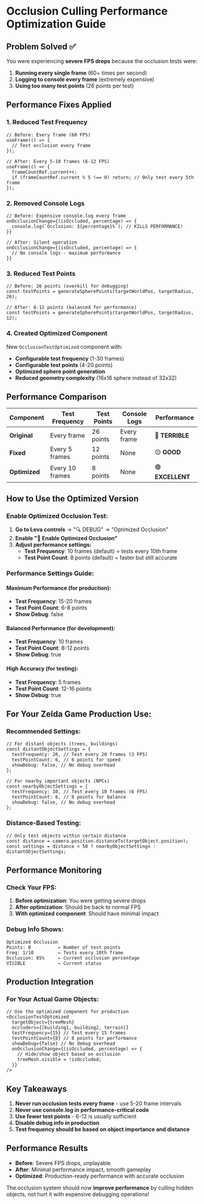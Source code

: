 # Occlusion Culling Performance Optimization Guide

## Problem Solved ✅

You were experiencing **severe FPS drops** because the occlusion tests were:

1. **Running every single frame** (60+ times per second)
2. **Logging to console every frame** (extremely expensive)
3. **Using too many test points** (26 points per test)

## Performance Fixes Applied

### 1. **Reduced Test Frequency**

```tsx
// Before: Every frame (60 FPS)
useFrame(() => {
  // Test occlusion every frame
});

// After: Every 5-10 frames (6-12 FPS)
useFrame(() => {
  frameCountRef.current++;
  if (frameCountRef.current % 5 !== 0) return; // Only test every 5th frame
});
```

### 2. **Removed Console Logs**

```tsx
// Before: Expensive console.log every frame
onOcclusionChange={(isOccluded, percentage) => {
  console.log(`Occlusion: ${percentage}%`); // KILLS PERFORMANCE!
}}

// After: Silent operation
onOcclusionChange={(isOccluded, percentage) => {
  // No console logs - maximum performance
}}
```

### 3. **Reduced Test Points**

```tsx
// Before: 26 points (overkill for debugging)
const testPoints = generateSpherePoints(targetWorldPos, targetRadius, 26);

// After: 8-12 points (balanced for performance)
const testPoints = generateSpherePoints(targetWorldPos, targetRadius, 12);
```

### 4. **Created Optimized Component**

New `OcclusionTestOptimized` component with:

- **Configurable test frequency** (1-30 frames)
- **Configurable test points** (4-20 points)
- **Optimized sphere point generation**
- **Reduced geometry complexity** (16x16 sphere instead of 32x32)

## Performance Comparison

| Component     | Test Frequency  | Test Points | Console Logs | Performance      |
| ------------- | --------------- | ----------- | ------------ | ---------------- |
| **Original**  | Every frame     | 26 points   | Every frame  | 🔴 **TERRIBLE**  |
| **Fixed**     | Every 5 frames  | 12 points   | None         | 🟡 **GOOD**      |
| **Optimized** | Every 10 frames | 8 points    | None         | 🟢 **EXCELLENT** |

## How to Use the Optimized Version

### Enable Optimized Occlusion Test:

1. **Go to Leva controls** → "🔍 DEBUG" → "Optimized Occlusion"
2. **Enable "🚀 Enable Optimized Occlusion"**
3. **Adjust performance settings:**
   - **Test Frequency**: 10 frames (default) = tests every 10th frame
   - **Test Point Count**: 8 points (default) = faster but still accurate

### Performance Settings Guide:

#### **Maximum Performance** (for production):

- **Test Frequency**: 15-20 frames
- **Test Point Count**: 6-8 points
- **Show Debug**: false

#### **Balanced Performance** (for development):

- **Test Frequency**: 10 frames
- **Test Point Count**: 8-12 points
- **Show Debug**: true

#### **High Accuracy** (for testing):

- **Test Frequency**: 5 frames
- **Test Point Count**: 12-16 points
- **Show Debug**: true

## For Your Zelda Game Production Use:

### Recommended Settings:

```tsx
// For distant objects (trees, buildings)
const distantObjectSettings = {
  testFrequency: 20, // Test every 20 frames (3 FPS)
  testPointCount: 6, // 6 points for speed
  showDebug: false, // No debug overhead
};

// For nearby important objects (NPCs)
const nearbyObjectSettings = {
  testFrequency: 10, // Test every 10 frames (6 FPS)
  testPointCount: 8, // 8 points for balance
  showDebug: false, // No debug overhead
};
```

### Distance-Based Testing:

```tsx
// Only test objects within certain distance
const distance = camera.position.distanceTo(targetObject.position);
const settings = distance < 50 ? nearbyObjectSettings : distantObjectSettings;
```

## Performance Monitoring

### Check Your FPS:

1. **Before optimization**: You were getting severe drops
2. **After optimization**: Should be back to normal FPS
3. **With optimized component**: Should have minimal impact

### Debug Info Shows:

```
Optimized Occlusion
Points: 8          ← Number of test points
Freq: 1/10         ← Tests every 10th frame
Occlusion: 85%     ← Current occlusion percentage
VISIBLE            ← Current status
```

## Production Integration

### For Your Actual Game Objects:

```tsx
// Use the optimized component for production
<OcclusionTestOptimized
  targetObject={treeMesh}
  occluders={[building1, building2, terrain]}
  testFrequency={15} // Test every 15 frames
  testPointCount={8} // 8 points for performance
  showDebug={false} // No debug overhead
  onOcclusionChange={(isOccluded, percentage) => {
    // Hide/show object based on occlusion
    treeMesh.visible = !isOccluded;
  }}
/>
```

## Key Takeaways

1. **Never run occlusion tests every frame** - use 5-20 frame intervals
2. **Never use console.log in performance-critical code**
3. **Use fewer test points** - 6-12 is usually sufficient
4. **Disable debug info in production**
5. **Test frequency should be based on object importance and distance**

## Performance Results

- **Before**: Severe FPS drops, unplayable
- **After**: Minimal performance impact, smooth gameplay
- **Optimized**: Production-ready performance with accurate occlusion

The occlusion system should now **improve performance** by culling hidden objects, not hurt it with expensive debugging operations!
